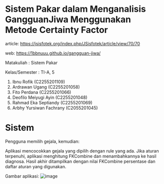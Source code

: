 # Sistem Pakar dalam Menganalisis GangguanJiwa Menggunakan Metode Certainty Factor
article: https://jsisfotek.org/index.php/JSisfotek/article/view/70/70

web: https://1bbnuuu.github.io/gangguan-jiwa/

Matakuliah	: Sistem Pakar

Kelas/Semester	: TI-A, 5

1. Ibnu Rofik (C2255201109)
2. Ardrawan Ugang (C2255201058)
3. Fito Perdana (C2255201066)
4. Deofilo Meiyugi Ayin (C2255201048)
5. Rahmad Eka Septiandy (C2255201069)
6. Arbhy Yursiwan Fachrany (C2055201045)

# Sistem

Pengguna memilih gejala, kemudian:

Aplikasi mencocokkan gejala yang dipilih dengan rule yang ada.
Jika aturan terpenuhi, aplikasi menghitung FKCombine dan menambahkannya ke hasil diagnosa.
Hasil akhir ditampilkan dengan nilai FKCombine persentase dan daftar aturan yang digunakan.

Gambar aplikasi:
![image](https://github.com/user-attachments/assets/0caf49c5-923d-45dc-9486-c7e0e94fc01c)
